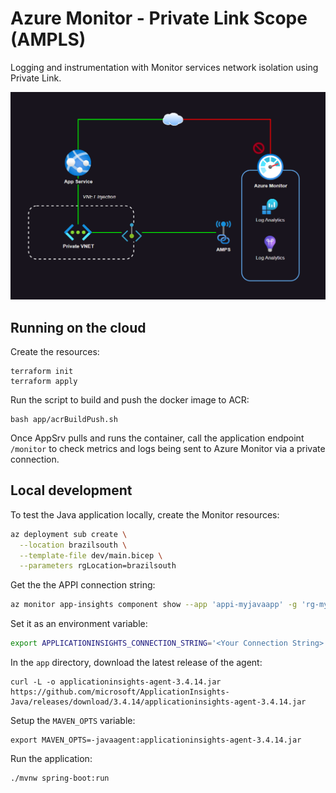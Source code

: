 # Azure Monitor - Private Link Scope (AMPLS)

Logging and instrumentation with Monitor services network isolation using Private Link.

<img src=".assets/ampls.png" />

## Running on the cloud

Create the resources:

```
terraform init
terraform apply
```

Run the script to build and push the docker image to ACR:

```
bash app/acrBuildPush.sh
```

Once AppSrv pulls and runs the container, call the application endpoint `/monitor` to check metrics and logs being sent to Azure Monitor via a private connection.

## Local development

To test the Java application locally, create the Monitor resources:

```sh
az deployment sub create \
  --location brazilsouth \
  --template-file dev/main.bicep \
  --parameters rgLocation=brazilsouth
```

Get the the APPI connection string:

```sh
az monitor app-insights component show --app 'appi-myjavaapp' -g 'rg-myjavaapp' --query 'connectionString' -o tsv
```

Set it as an environment variable:

```sh
export APPLICATIONINSIGHTS_CONNECTION_STRING='<Your Connection String>'
```

In the `app` directory, download the latest release of the agent: 

```
curl -L -o applicationinsights-agent-3.4.14.jar https://github.com/microsoft/ApplicationInsights-Java/releases/download/3.4.14/applicationinsights-agent-3.4.14.jar
```

Setup the `MAVEN_OPTS` variable:

```
export MAVEN_OPTS=-javaagent:applicationinsights-agent-3.4.14.jar
```

Run the application:

```sh
./mvnw spring-boot:run
```
